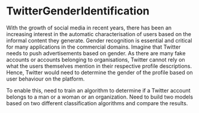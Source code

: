 # TwitterGenderIdentification

With the growth of social media in recent years, there has been an increasing interest in the automatic characterisation of users based on the informal content they generate. Gender recognition is essential and critical for many applications in the commercial domains. Imagine that Twitter needs to push advertisements based on gender. As there are many fake accounts or accounts belonging to organisations, Twitter cannot rely on what the users themselves mention in their respective profile descriptions. Hence, Twitter would need to determine the gender of the profile based on user behaviour on the platform.

 

To enable this, need to train an algorithm to determine if a Twitter account belongs to a man or a woman or an organization. Need to build two models based on two different classification algorithms and compare the results.
